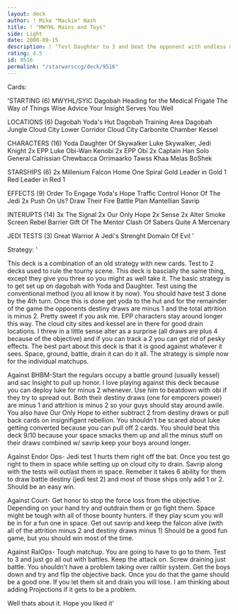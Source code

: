 ```yaml
---
layout: deck
author: ! Mike "Mackie" Nash
title: ! "MWYHL Mains and Toys"
side: Light
date: 2000-08-15
description: ! "Test Daughter to 3 and beat the opponent with endless mains."
rating: 4.5
id: 9516
permalink: "/starwarsccg/deck/9516"
---
```

Cards: 

'STARTING (6)
MWYHL/SYIC
Dagobah
Heading for the Medical Frigate
The Way of Things
Wise Advice
Your Insight Serves You Well

LOCATIONS (6)
Dagobah Yoda's Hut
Dagobah Training Area
Dagobah Jungle
Cloud City Lower Corridor
Cloud City Carbonite Chamber
Kessel

CHARACTERS (16)
Yoda
Daughter Of Skywalker
Luke Skywalker, Jedi Knight
2x EPP Luke
Obi-Wan Kenobi
2x EPP Obi
2x Captain Han Solo
General Calrissian
Chewbacca
Orrimaarko
Tawss Khaa
Melas
BoShek

STARSHIPS (6)
2x Millenium Falcon
Home One
Spiral
Gold Leader in Gold 1
Red Leader in Red 1

EFFECTS (9)
Order To Engage
Yoda's Hope
Traffic Control
Honor Of The Jedi
2x Push On Us?
Draw Their Fire
Battle Plan
Mantellian Savrip

INTERUPTS (14)
3x The Signal
2x Our Only Hope
2x Sense
2x Alter
Smoke Screen
Rebel Barrier
Gift Of The Mentor
Clash Of Sabers
Quite A Mercenary

JEDI TESTS (3)
Great Warrior
A Jedi's Strenght
Domain Of Evil
'

Strategy: '

This deck is a combination of an old strategy with new cards. Test to 2 decks used to rule the tourny scene. This deck is bascially the same thing, except they give you three so you might as well take it. The basic strategy is to get set up on dagobah with Yoda and Daughter. Test using the conventional method (you all know it by now). You should have test 3 done by the 4th turn. Once this is done get yoda to the hut and for the remainder of the game the opponents destiny draws are minus 1 and the total attrition is minus 2. Pretty sweet if you ask me. EPP characters stay around longer this way. The cloud city sites and kessel are in there for good drain locations. I threw in a little sense alter as a surprise (all draws are plus 4 because of the objective) and if you can track a 2 you can get rid of pesky effects. The best part about this deck is that it is good against whatever it sees. Space, ground, battle, drain it can do it all. The strategy is simple now for the individual matchups.

Against BHBM-Start the regulars occupy a battle ground (usually kessel) and sac Insight to pull up honor. I love playing against this deck because you can deploy luke for minus 2 whenever. Use him to beatdown with obi if they try to spread out. Both their destiny draws (one for emporers power) are minus 1 and attrition is minus 2 so your guys should stay around awile. You also have Our Only Hope to either subtract 2 from destiny draws or pull back cards on insignifigant rebellion. You shouldn't be scared about luke getting converted because you can pull off 2 cards. You should beat this deck 9/10 because your space smacks them up and all the minus stuff on their draws combined w/ savrip keep your boys around longer.

Against Endor Ops- Jedi test 1 hurts them right off the bat. Once you test go right to them in space while setting up on cloud city to drain. Savrip along with the tests will outlast them in space. Remeber it takes 6 ability for them to draw battle destiny (jedi test 2) and most of those ships only add 1 or 2. Should be an easy win.

Against Court- Get honor to stop the force loss from the objective. Depending on your hand try and outdrain them or go fight them. Space might be tough with all of those bounty hunters. If they play scum you will be in for a fun one in space. Get out savrip and keep the falcon alive (with all of the attrition minus 2 and destiny draws minus 1) Should be a good fun game, but you should win most of the time.

Against RalOps- Tough matchup. You are going to have to go to them. Test to 3 and just go all out with battles. Keep the attack on. Screw draining just battle. You shouldn't have a problem taking over ralltiir system. Get the boys down and try and flip the objective back. Once you do that the game should be a good one. If you let them sit and drain you will lose. I am thinking about adding Projections if it gets to be a problem.

Well thats about it. Hope you liked it'
